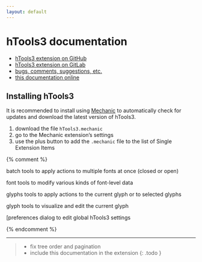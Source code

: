 ```yaml
---
layout: default
---
```


hTools3 documentation
=====================

- [hTools3 extension on GitHub](http://github.com/gferreira/htools3_extension)
- [hTools3 extension on GitLab](http://gitlab.com/hipertipo/htools3_core_extension)
- [bugs, comments, suggestions, etc.](http://github.com/gferreira/htools3_extension/issues)
- [this documentation online](http://hipertipo.gitlab.io/htools3_core_extension/)

Installing hTools3
------------------

It is recommended to install using [Mechanic] to automatically check for updates and download the latest version of hTools3.

1. download the file `hTools3.mechanic`
2. go to the Mechanic extension’s settings
3. use the plus button to add the `.mechanic` file to the list of Single Extension Items

[RoboFont]: http://robofont.com/
[Mechanic]: http://github.com/robofont-mechanic/mechanic-2



{% comment %}

batch
tools to apply actions to multiple fonts at once (closed or open)

font
tools to modify various kinds of font-level data

glyphs
tools to apply actions to the current glyph or to selected glyphs

glyph
tools to visualize and edit the current glyph

[preferences
dialog to edit global hTools3 settings

{% endcomment %}

- - -

> - fix tree order and pagination
> - include this documentation in the extension
{: .todo }
